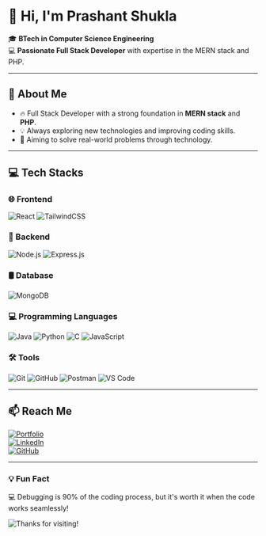 

# 👋 Hi, I'm **Prashant Shukla**

🎓 **BTech in Computer Science Engineering**  
💻 **Passionate Full Stack Developer** with expertise in the MERN stack and PHP.

---

## 🚀 **About Me**
- 🔥 Full Stack Developer with a strong foundation in **MERN stack** and **PHP**.
- 💡 Always exploring new technologies and improving coding skills.
- 🎯 Aiming to solve real-world problems through technology.

---

## 💻 **Tech Stacks**

### 🌐 Frontend
![React](https://img.shields.io/badge/-React-61DAFB?logo=react&logoColor=white&style=for-the-badge) 
![TailwindCSS](https://img.shields.io/badge/-TailwindCSS-06B6D4?logo=tailwindcss&logoColor=white&style=for-the-badge)

### 🔧 Backend
![Node.js](https://img.shields.io/badge/-Node.js-339933?logo=node.js&logoColor=white&style=for-the-badge)
![Express.js](https://img.shields.io/badge/-Express.js-000000?logo=express&logoColor=white&style=for-the-badge)

### 🛢️ Database
![MongoDB](https://img.shields.io/badge/-MongoDB-47A248?logo=mongodb&logoColor=white&style=for-the-badge)

### 💻 Programming Languages
![Java](https://img.shields.io/badge/-Java-007396?logo=java&logoColor=white&style=for-the-badge)
![Python](https://img.shields.io/badge/-Python-3776AB?logo=python&logoColor=white&style=for-the-badge)
![C](https://img.shields.io/badge/-C-00599C?logo=c&logoColor=white&style=for-the-badge)
![JavaScript](https://img.shields.io/badge/-JavaScript-F7DF1E?logo=javascript&logoColor=black&style=for-the-badge)

### 🛠️ Tools
![Git](https://img.shields.io/badge/-Git-F05032?logo=git&logoColor=white&style=for-the-badge)
![GitHub](https://img.shields.io/badge/-GitHub-181717?logo=github&logoColor=white&style=for-the-badge)
![Postman](https://img.shields.io/badge/-Postman-FF6C37?logo=postman&logoColor=white&style=for-the-badge)
![VS Code](https://img.shields.io/badge/-VS%20Code-007ACC?logo=visualstudiocode&logoColor=white&style=for-the-badge)

---

## 📫 **Reach Me**

[![Portfolio](https://img.shields.io/badge/-Portfolio-12100E?logo=vercel&logoColor=white&style=for-the-badge)](https://prashantshukla.vercel.app/)  
[![LinkedIn](https://img.shields.io/badge/-LinkedIn-0077B5?logo=linkedin&logoColor=white&style=for-the-badge)](https://www.linkedin.com/in/prashant-shukla7)  
[![GitHub](https://img.shields.io/badge/-GitHub-181717?logo=github&logoColor=white&style=for-the-badge)](https://github.com/PrashantShukla7)

---

### 💡 **Fun Fact**
💻 Debugging is 90% of the coding process, but it's worth it when the code works seamlessly!

![Thanks for visiting!](https://your-image-link-here.com/thank-you.png)
